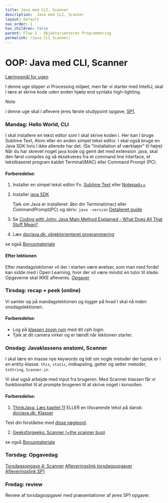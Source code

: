 ```yaml
---
title: Java med CLI, Scanner
description:  Java med CLI, Scanner
layout: default
nav_order: 1
has_children: false
parent: Flow 2 - Objektorienteret Programmering
permalink: /Java_CLI_Scanner/
---
```



# OOP: Java med CLI, Scanner

[Læringsmål for ugen](./learningobjectives.md)

I denne uge slipper vi Processing miljøet, men før vi starter med IntelliJ, skal I lære at skrive kode uden anden hjælp end syntaks high-lighting. 

 > [!NOTE]  
 > i denne uge skal I aflevere jeres første studypoint opgave, [SP1](../../projects/SP1). 

### Mandag: Hello World, CLI 
I skal installere en tekst editor som I skal skrive koden i.
Her kan I bruge Sublime Text, Atom eller en anden simpel tekst editor. I skal også bruge en Java SDK hvis I ikke allerede har det. (Se "Installation af værktøjer" til højre)
Når du har skrevet noget java kode og gemt det med extension .java, skal den først compiles og så eksekveres fra et command line interface, et tekstbaseret program kaldet Terminal(MAC) eller Command Prompt (PC).

#### Forberedelse:
1. Installer en simpel tekst editor Fx.  [Sublime Text](https://www.sublimetext.com/) eller [Notepad++](https://notepad-plus-plus.org/downloads/)


2. Installer [java SDK](https://www.openlogic.com/openjdk-downloads?field_java_parent_version_target_id=406&field_operating_system_target_id=All&field_architecture_target_id=All&field_java_package_target_id=All)
   
   Tjek om Java er installeret: åbn din Terminal(mac) eller CommandPrompt(PC) og skriv:
   ```java -version```
   [Detaljeret guide ](../../guides/helloworldCLi.pdf)


3. Se [Coding with John: Java Main Method Explained - What Does All That Stuff Mean? ](https://youtube.com/watch?t=1&v=P-_Nzi_mCRo?si=4awCCOTDh_U2eCh0)


4. Læs [docjava.dk: objektorienteret programmering](http://www.docjava.dk/objektorienteret_programmering/oop.htm)



se også [Bonusmateriale](./resources.md)

#### Efter lektionen
Efter mandagslektioner vil der i starten være øvelser, som man med fordel kan sidde med i Open Learning, hvor der vil være mindst en tutor til stede. Opgaverne skal IKKE afleveres.
[Opgaver](https://github.com/Dat1Cphbusiness/Mandagsopgaver/blob/main/4.md)


### Tirsdag: recap + peek (online)
Vi samler op på mandagslektionen og kigger på hvad I skal nå inden onsdagslektionen.

#### Forberedelse:
- Log på [klassen zoom rum](https://cphbusiness.zoom.us/j/66755584856?pwd=RDRqZjBqSXBsTlR0QjRsTXh0UEFTUT09)  med dit cph login.
- Tjek at dit camera virker og er tændt når lektionen starter.

### Onsdag: Javaklassens anatomi, Scanner
I skal lære en masse nye keywords og lidt om nogle metoder der typisk er i en entity-klasse.
```this```, ```static```, indkapsling, getter og setter metoder, ```toString```, ```Scanner.in```

Vi skal også arbejde med input fra brugeren. Med Scanner klassen får vi funktionalitet til at prompte brugeren til at skrive noget i konsollen.

#### Forberedelse:

1. [ThinkJava: Læs kapitel 11](https://greenteapress.com/thinkjava6/thinkjava.pdf)
   ELLER en tilsvarende tekst på dansk: [docjava.dk: Klasser](http://www.docjava.dk/objektorienteret_programmering/klasser/klasser.htm)

Test din forståelse med [disse nøgleord](./resources.md).

2. [Geeksforgeeks: Scanner (+the scanner bug)](https://www.geeksforgeeks.org/scanner-class-in-java/)


se også [Bonusmateriale](./resources.md)




### Torsdag: Opgavedag
[Torsdagsopgave 4: Scanner](https://github.com/Dat1Cphbusiness/Torsdagsopgaver-4---Scanner)
[Afleveringslink torsdagsopgaver](https://cphbusiness.mrooms.net/mod/assign/view.php?id=765990)
[Afleveringslink SP1](https://cphbusiness.mrooms.net/mod/assign/view.php?id=766002)

### Fredag: review
Review af torsdagsopgaver med præsentationer af jeres SP1 opgaver.